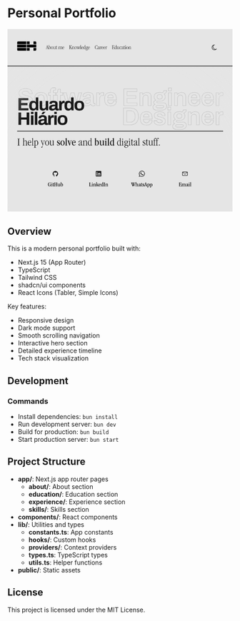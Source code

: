 # Personal Portfolio

[![Hero](./docs/hero.png)](https://eduardohilariodev.com)

## Overview

This is a modern personal portfolio built with:

- Next.js 15 (App Router)
- TypeScript
- Tailwind CSS
- shadcn/ui components
- React Icons (Tabler, Simple Icons)

Key features:

- Responsive design
- Dark mode support
- Smooth scrolling navigation
- Interactive hero section
- Detailed experience timeline
- Tech stack visualization

## Development

### Commands

- Install dependencies: `bun install`
- Run development server: `bun dev`
- Build for production: `bun build`
- Start production server: `bun start`

## Project Structure

- **app/**: Next.js app router pages
  - **about/**: About section
  - **education/**: Education section
  - **experience/**: Experience section
  - **skills/**: Skills section
- **components/**: React components
- **lib/**: Utilities and types
  - **constants.ts**: App constants
  - **hooks/**: Custom hooks
  - **providers/**: Context providers
  - **types.ts**: TypeScript types
  - **utils.ts**: Helper functions
- **public/**: Static assets

## License

This project is licensed under the MIT License.
